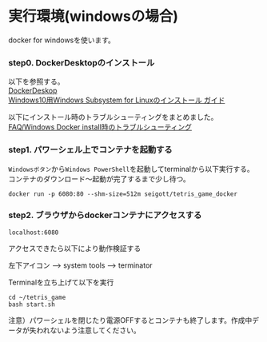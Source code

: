 # 実行環境(windowsの場合)
docker for windowsを使います。<br>

### step0. DockerDesktopのインストール 

以下を参照する。<br>
[DockerDeskop](https://docs.docker.com/docker-for-windows/install) <br>
[Windows10用Windows Subsystem for Linuxのインストール ガイド](https://docs.microsoft.com/ja-jp/windows/wsl/install-win10)

以下にインストール時のトラブルシューティングをまとめました。<br>
[FAQ/Windows Docker install時のトラブルシューティング](https://github.com/seigot/tetris_game/blob/master/doc/files/FAQ.md#windows-docker-install%E6%99%82%E3%81%AE%E3%83%88%E3%83%A9%E3%83%96%E3%83%AB%E3%82%B7%E3%83%A5%E3%83%BC%E3%83%86%E3%82%A3%E3%83%B3%E3%82%B0)

### step1. パワーシェル上でコンテナを起動する<br>

`Windowsボタン`から`Windows PowerShell`を起動してterminalから以下実行する。<br>
コンテナのダウンロード〜起動が完了するまで少し待つ。<br>

```
docker run -p 6080:80 --shm-size=512m seigott/tetris_game_docker
```

### step2. ブラウザからdockerコンテナにアクセスする

```
localhost:6080
```

アクセスできたら以下により動作検証する

左下アイコン --> system tools --> terminator

Terminalを立ち上げて以下を実行

```
cd ~/tetris_game
bash start.sh
```

注意）パワーシェルを閉じたり電源OFFするとコンテナも終了します。作成中データが失われないよう注意してください。

